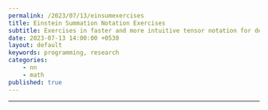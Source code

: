 ```yaml
---
permalink: /2023/07/13/einsumexercises
title: Einstein Summation Notation Exercises
subtitle: Exercises in faster and more intuitive tensor notation for deep learning.
date: 2023-07-13 14:00:00 +0530
layout: default
keywords: programming, research
categories:
    - nn
    - math
published: true
---
```


<script src="https://gist.github.com/kyscg/fe6bfe5ddb0e34c918c06242f7979c87.js"></script>

---
